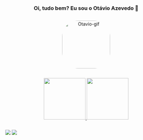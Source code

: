 <div h1 align="center">

### Oi, tudo bem? Eu sou o Otávio Azevedo 👋
</h1>
</div>

##

<div align="center">
<img align="center" alt="Otavio-gif" height="150" style="border-radius:50px;" src="https://media.discordapp.net/attachments/938669134890278937/938669235394183168/desconhecido.gif?width=390&height=390">
</div>

##

<div align="center">
  <a href="https://github.com/otavioadias">
  <img height="130em" src="https://github-readme-stats.vercel.app/api?username=otavioadias&show_icons=true&theme=dracula&include_all_commits=true&count_private=true"/>
  <img height="130em" src="https://github-readme-stats.vercel.app/api/top-langs/?username=otavioadias&layout=compact&langs_count=7&theme=dracula"/>
</div>
  
  ##
  
  <div>
    <a href="https://www.linkedin.com/in/otavioazevedo/" target="_blank"><img src="https://img.shields.io/badge/-LinkedIn-%230077B5?style=for-the-badge&logo=linkedin&logoColor=white" target="_blank"></a>
    <a href="https://instagram.com/owltavio" target="_blank"><img src="https://img.shields.io/badge/-Instagram-%23E4405F?style=for-the-badge&logo=instagram&logoColor=white" target="_blank"></a>
